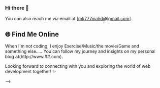 ### Hi there 👋

<!--
# Hi there, I'm Mahdi Mk7 👋

Passionate Front-end Developer | UI/UX Enthusiast | Coffee Lover ☕

Welcome to my GitHub profile! I'm thrilled to have you here. Let me give you a glimpse of who I am and what I do.

## 🚀 About Me

I'm Mahdi Mk7, a dedicated front-end developer with a keen eye for crafting beautiful and responsive web experiences. My journey in the world of web development started 1 years ago, and I've been on an exciting path of continuous learning and growth ever since.

## 💼 What I Do

- 👨‍💻 Transforming design concepts into elegant, interactive websites.
- 🎨 Creating pixel-perfect UIs that focus on both aesthetics and user experience.
- 🌐 Building responsive layouts that work seamlessly across various devices and screen sizes.
- 🚀 Exploring the latest front-end technologies and frameworks to stay on the cutting edge.
- 🧠 Constantly improving my skills and adapting to industry trends.

## 🛠️ Tech Stack

- HTML5 | CSS | JavaScript
- SASS | Bootstrap
- Git | GitHub
- Figma | 

## 🌟 Portfolio

Check out some of my notable projects:

1. [Project Name](link-to-project) - A brief description of the project.
2. [Project Name](link-to-project) - A brief description of the project.

Feel free to explore more of my work on [my portfolio website](###.com).

## 📫 Let's Connect

I'm always open to new opportunities, collaborations, and discussions. Connect with me on:

- LinkedIn: [Your LinkedIn Profile](www.linkedin.com/in/mahdi-mk7-168481289)
<!-- - Twitter: [@YourTwitterHandle](https://twitter.com/yourusername) -->

You can also reach me via email at [mk777mahdi@gmail.com].

## 🌐 Find Me Online

When I'm not coding, I enjoy Exercise/Music/the movie/Game and something else..... You can follow my journey and insights on my personal blog at(http://www.##.com).

Looking forward to connecting with you and exploring the world of web development together! ✨


-->
